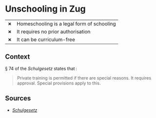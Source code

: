 # Unschooling in Zug
| | |
|-|-|
| __✗__ | Homeschooling is a legal form of schooling |
| __✗__ | It requires no prior authorisation |
| __✗__ | It can be curriculum-free |


## Context

 § 74 of the _Schulgesetz_ states that :

> Private training is permitted if there are special reasons. It requires approval. Special provisions apply to this.


## Sources

* [_Schulgesetz_](https://bgs.zg.ch/app/de/texts_of_law/412.11)
